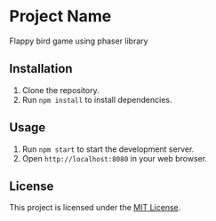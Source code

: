 # Project Name

Flappy bird game using phaser library

## Installation

1. Clone the repository.
2. Run `npm install` to install dependencies.

## Usage

1. Run `npm start` to start the development server.
2. Open `http://localhost:8080` in your web browser.

## License

This project is licensed under the [MIT License](https://opensource.org/licenses/MIT).
